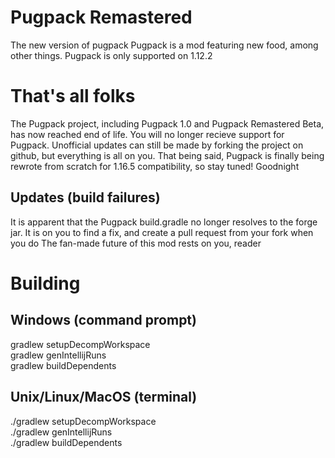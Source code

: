 # Pugpack Remastered
The new version of pugpack
Pugpack is a mod featuring new food, among other things.
 Pugpack is only supported on 1.12.2
# That's all folks
The Pugpack project, including Pugpack 1.0 and Pugpack Remastered Beta, has now reached end of life. You will no longer recieve support for Pugpack.  Unofficial updates can still be made by forking the project on github, but everything is all on you. That being said, Pugpack is finally being rewrote from scratch for 1.16.5 compatibility, so stay tuned! Goodnight
## Updates (build failures)
It is apparent that the Pugpack build.gradle no longer resolves to the forge jar. It is on you to find a fix, and create a pull request from your fork when you do
The fan-made future of this mod rests on you, reader
# Building
## Windows (command prompt)
gradlew setupDecompWorkspace\
gradlew genIntellijRuns\
gradlew buildDependents
 
## Unix/Linux/MacOS (terminal)
./gradlew setupDecompWorkspace\
./gradlew genIntellijRuns\
./gradlew buildDependents
